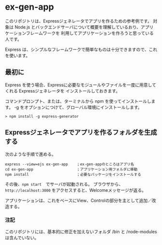 # ex-gen-app

このリポジトリは、Expressジェネレータでアプリを作るための参考例です。
対象は Node.js とバックエンドサーバについて概要を理解しているおり、アプリケーションフレームワークを
利用してアプリケーションを作ろうと思っている人です。

Express は、シンプルなフレームワークで簡単なものは十分できますので、これを使います。

## 最初に
Express を使う場合、Expressに必要なモジュールやファイルを一度に用意してくれる Expressジェネレータを
インストールしておきます。

コマンドプロンプト、または、ターミナルから npm を使ってインストールします。
-g をオプションにつけて、グローバル環境にインストールします。

`> npm install -g express-generator`

## Expressジェネレータでアプリを作るフォルダを生成する

次のような手順で進める。
```
express --view=ejs ex-gen-app    ；ex-gen-appのところはアプリ名
cd ex-gen-app                    ；アプリケーション用フォルダに移動
npm install                      ；必要なパッケージをインストールする
```
その後、`npm start`　でサーバが起動される。
ブラウザから、`http://localhost:3000` をアクセスすると、Welcomeメッセージが返る。

アプリケーションは、これをベースにView、Controlの部分を主として追加／改造する。

### 注記

このリポジトリには、基本的に修正を加えないフォルダ /bin と /node-modules は含んでいない。

